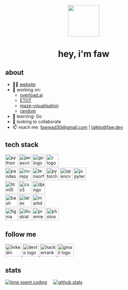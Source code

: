 <!-- pika pika -->
<div align="center">
  <img height="100" src="https://media.giphy.com/media/v1.Y2lkPTc5MGI3NjExNmNsNDduZHZzajN0bjkxOGs1emFxZml6bmFxNGNkaTIycGZod200MCZlcD12MV9pbnRlcm5hbF9naWZfYnlfaWQmY3Q9cw/1o1oyOi61yOeGG7MtL/giphy.gif"/>
</div>

<!-- intro -->
<h1 align="center">hey, i'm faw</h1>

<!-- about Section -->
<h2>about</h2>
<ul>
  <li>👨‍💻 <a href="https://www.faw.dev">website</a></li>
  <li>🔭 working on: 
    <ul>
      <li><a href="https://github.com/faw01/overload.ai">overload.ai</a></li>
      <li><a href="https://github.com/faw01/ETOT">ETOT</a></li>
      <li><a href="https://github.com/faw01/maze-visualisation">maze-visualisation</a></li>
      <li><a href="https://github.com/faw01/random">random</a></li>
    </ul>
  </li>
  <li>🌱 learning: Go</li>
  <li>👯 looking to collaborate</li>
  <li>📫 reach me: <a href="mailto:fawwad30@gmail.com">fawwad30@gmail.com</a> | <a href="mailto:talkto@faw.dev">talkto@faw.dev</a></li>
</ul>

<!-- tech stack -->
<h2>tech stack</h2>

<!-- languages -->
<div align="left">
  <img src="https://cdn.jsdelivr.net/gh/devicons/devicon/icons/python/python-original-wordmark.svg" height="40" alt="python logo" />
  <img src="https://cdn.jsdelivr.net/gh/devicons/devicon/icons/javascript/javascript-plain.svg" height="40" alt="javascript logo" />
  <img src="https://cdn.jsdelivr.net/gh/devicons/devicon/icons/go/go-original-wordmark.svg" height="40" alt="go logo" />
  <img src="https://cdn.jsdelivr.net/gh/devicons/devicon/icons/r/r-original.svg" height="40" alt="r logo" />
</div>

<!-- data science -->
<div align="left">
  <img src="https://cdn.jsdelivr.net/gh/devicons/devicon/icons/pandas/pandas-original-wordmark.svg" height="40" alt="pandas logo" />
  <img src="https://cdn.jsdelivr.net/gh/devicons/devicon/icons/numpy/numpy-original-wordmark.svg" height="40" alt="numpy logo" />
  <img src="https://cdn.jsdelivr.net/gh/devicons/devicon/icons/tensorflow/tensorflow-original-wordmark.svg" height="40" alt="tensorflow logo" />
  <img src="https://cdn.jsdelivr.net/gh/devicons/devicon/icons/pytorch/pytorch-plain-wordmark.svg" height="40" alt="pytorch logo" />
  <img src="https://cdn.jsdelivr.net/gh/devicons/devicon/icons/opencv/opencv-original-wordmark.svg" height="40" alt="opencv logo" />
  <img src="https://cdn.jsdelivr.net/gh/devicons/devicon/icons/jupyter/jupyter-original.svg" height="40" alt="jupyter logo" />
</div>

<!-- web -->
<div align="left">
  <img src="https://cdn.jsdelivr.net/gh/devicons/devicon/icons/html5/html5-original.svg" height="40" alt="html5 logo" />
  <img src="https://cdn.jsdelivr.net/gh/devicons/devicon/icons/css3/css3-original.svg" height="40" alt="css3 logo" />
  <img src="https://cdn.jsdelivr.net/gh/devicons/devicon/icons/django/django-plain-wordmark.svg" height="40" alt="django logo" />
</div>

<!-- misc -->
<div align="left">
  <img src="https://cdn.jsdelivr.net/gh/devicons/devicon/icons/bash/bash-original.svg" height="40" alt="bash logo" />
  <img src="https://cdn.jsdelivr.net/gh/devicons/devicon/icons/latex/latex-original.svg" height="40" alt="latex logo" />
  <img src="https://cdn.jsdelivr.net/gh/devicons/devicon/icons/markdown/markdown-original.svg" height="40" alt="markdown logo" />
</div>

<!-- design -->
<div align="left">
  <img src="https://cdn.jsdelivr.net/gh/devicons/devicon/icons/figma/figma-original.svg" height="40" alt="figma logo" />
  <img src="https://cdn.jsdelivr.net/gh/devicons/devicon/icons/illustrator/illustrator-line.svg" height="40" alt="illustrator logo" />
  <img src="https://cdn.jsdelivr.net/gh/devicons/devicon/icons/premierepro/premierepro-original.svg" height="40" alt="premierepro logo" />
  <img src="https://cdn.jsdelivr.net/gh/devicons/devicon/icons/photoshop/photoshop-line.svg" height="40" alt="photoshop logo" />
</div>

<!-- socials -->
<h2>follow me</h2>
<div align="left">
  <a href="https://www.linkedin.com/in/mfak/" target="_blank">
    <img src="https://raw.githubusercontent.com/maurodesouza/profile-readme-generator/master/src/assets/icons/social/linkedin/default.svg" width="52" height="40" alt="linkedin logo" />
  </a>
  <a href="https://dev.to/fawxyz" target="_blank">
    <img src="https://raw.githubusercontent.com/maurodesouza/profile-readme-generator/master/src/assets/icons/social/devto/default.svg" width="52" height="40" alt="devto logo" />
  </a>
  <a href="https://www.hackerrank.com/fawxyz" target="_blank">
    <img src="https://raw.githubusercontent.com/maurodesouza/profile-readme-generator/master/src/assets/icons/social/hackerrank/default.svg" width="52" height="40" alt="hackerrank logo" />
  </a>
  <a href="mailto:talkto@faw.dev" target="_blank">
    <img src="https://raw.githubusercontent.com/maurodesouza/profile-readme-generator/master/src/assets/icons/social/gmail/default.svg" width="52" height="40" alt="gmail logo" />
  </a>
</div>

<!-- stats -->
<h2>stats</h2>
<div style="display: flex; justify-content: start;">
  <!-- faw's Wakatime stats -->
  <a href="https://github.com/anuraghazra/github-readme-stats" style="margin-right: 20px;">
    <img src="https://github-readme-stats.vercel.app/api/wakatime?username=fawxyz&layout=compact&langs_count=8&theme=codeSTACKr&show_icons=true&hide_title=true&locale=en" alt="time spent coding" />
  </a>
  <!-- faw's GitHub stats -->
  <a href="https://github.com/anuraghazra/github-readme-stats">
    <img src="https://github-readme-stats.vercel.app/api?username=faw01&theme=codeSTACKr&card_width=496&show=reviews,discussions_started&include_all_commits=true&count_private=true&show_icons=true&locale=en&hide_title=true" alt="github stats" />
  </a>
</div>
